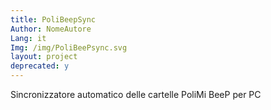 ```yaml
---
title: PoliBeepSync
Author: NomeAutore
Lang: it
Img: /img/PoliBeePsync.svg
layout: project
deprecated: y
---
```

Sincronizzatore automatico delle cartelle PoliMi BeeP per PC
